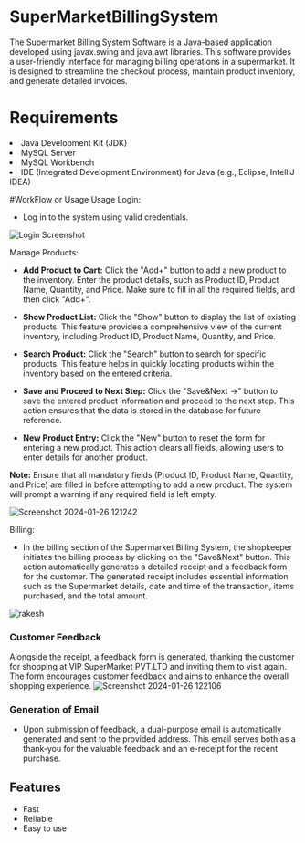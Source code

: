 # SuperMarketBillingSystem

The Supermarket Billing System Software is a Java-based application developed using javax.swing and java.awt libraries. This software provides a user-friendly interface for managing billing operations in a supermarket. It is designed to streamline the checkout process, maintain product inventory, and generate detailed invoices.

# Requirements
<li>Java Development Kit (JDK)</li>
<li>MySQL Server</li>
<li>MySQL Workbench</li>
<li>IDE (Integrated Development Environment) for Java (e.g., Eclipse, IntelliJ IDEA)</li>

#WorkFlow or Usage
Usage
Login:
- Log in to the system using valid credentials.

![Login Screenshot](https://github.com/Vipinsain08/SuperMarketBillingSystem/assets/98072648/5592ead6-b03c-45a4-978b-5cb79ab43b05.png)

Manage Products:

- **Add Product to Cart:** Click the "Add+" button to add a new product to the inventory. Enter the product details, such as Product ID, Product Name, Quantity, and Price. Make sure to fill in all the required fields, and then click "Add+".

- **Show Product List:** Click the "Show" button to display the list of existing products. This feature provides a comprehensive view of the current inventory, including Product ID, Product Name, Quantity, and Price.

- **Search Product:** Click the "Search" button to search for specific products. This feature helps in quickly locating products within the inventory based on the entered criteria.

- **Save and Proceed to Next Step:** Click the "Save&Next ->" button to save the entered product information and proceed to the next step. This action ensures that the data is stored in the database for future reference.

- **New Product Entry:** Click the "New" button to reset the form for entering a new product. This action clears all fields, allowing users to enter details for another product.

**Note:** Ensure that all mandatory fields (Product ID, Product Name, Quantity, and Price) are filled in before attempting to add a new product. The system will prompt a warning if any required field is left empty.

![Screenshot 2024-01-26 121242](https://github.com/Vipinsain08/SuperMarketBillingSystem/assets/98072648/b1413d33-188c-4748-9261-90e405f7ca65)

Billing:
 - In the billing section of the Supermarket Billing System, the shopkeeper initiates the billing process by clicking on the "Save&Next" button. This action automatically generates a detailed receipt and a feedback form for the customer. The generated receipt includes essential information such as the Supermarket details, date and time of the transaction, items purchased, and the total amount.
   
![rakesh](https://github.com/Vipinsain08/SuperMarketBillingSystem/assets/98072648/a7c88390-aa6a-424b-9b69-82de500da62c)

### Customer Feedback

Alongside the receipt, a feedback form is generated, thanking the customer for shopping at VIP SuperMarket PVT.LTD and inviting them to visit again. The form encourages customer feedback and aims to enhance the overall shopping experience.
![Screenshot 2024-01-26 122106](https://github.com/Vipinsain08/SuperMarketBillingSystem/assets/98072648/7ae008fe-0626-401e-982d-5b78e7544302)

### Generation of Email 
- Upon submission of feedback, a dual-purpose email is automatically generated and sent to the provided address. This email serves both as a thank-you for the valuable feedback and an e-receipt for the recent purchase.

## Features
* Fast
* Reliable
* Easy to use
